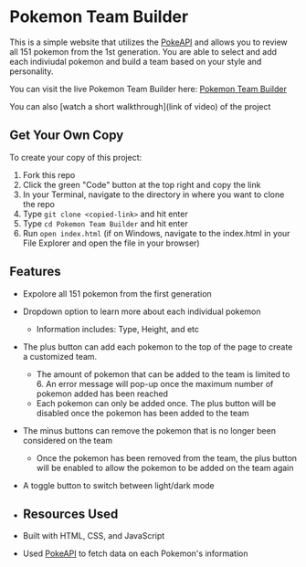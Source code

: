# Pokemon Team Builder
This is a simple website that utilizes the [PokeAPI](https://pokeapi.co/) and allows you to review all 151 pokemon from the 1st generation. You are able to select and add each indiviudal pokemon and build a team based on your style and personality.

You can visit the live Pokemon Team Builder here: [Pokemon Team Builder](https://jlin100.github.io/Pokemon-Team-Builder/)

You can also [watch a short walkthrough](link of video) of the project 

## Get Your Own Copy
To create your copy of this project:
1. Fork this repo
2. Click the green "Code" button at the top right and copy the link
3. In your Terminal, navigate to the directory in where you want to clone the repo
4. Type `git clone <copied-link>` and hit enter
5. Type `cd Pokemon Team Builder` and hit enter
6. Run `open index.html` (if on Windows, navigate to the index.html in your File Explorer and open the file in your browser)

## Features
* Expolore all 151 pokemon from the first generation
* Dropdown option to learn more about each individual pokemon
  * Information includes: Type, Height, and etc
* The plus button can add each pokemon to the top of the page to create a customized team. 
  * The amount of pokemon that can be added to the team is limited to 6. An error message will pop-up once the maximum number of pokemon added has been reached
  * Each pokemon can only be added once. The plus button will be disabled once the pokemon has been added to the team 
* The minus buttons can remove the pokemon that is no longer been considered on the team
  * Once the pokemon has been removed from the team, the plus button will be enabled to allow the pokemon to be added on the team again
* A toggle button to switch between light/dark mode

* ## Resources Used
* Built with HTML, CSS, and JavaScript
* Used [PokeAPI](https://pokeapi.co/) to fetch data on each Pokemon's information